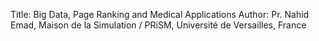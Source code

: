 Title: Big Data, Page Ranking and Medical Applications
Author: Pr. Nahid Emad, Maison de la Simulation / PRiSM, Université de Versailles, France
